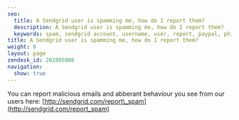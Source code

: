 ```yaml
---
seo:
  title: A Sendgrid user is spamming me, how do I report them?
  description: A Sendgrid user is spamming me, how do I report them?
  keywords: spam, sendgrid account, username, user, report, paypal, phishing, phish, scam
title: A Sendgrid user is spamming me, how do I report them?
weight: 0
layout: page
zendesk_id: 202805086
navigation:
  show: true
---
```


You can report malicious emails and abberant behaviour you see from our users&nbsp;here: [http://sendgrid.com/report\_spam](http://sendgrid.com/report_spam)

